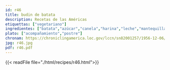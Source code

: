 ```yaml
---
id: r46
title: budin de batata
description: Recetas de las Américas
etiquettas: ["vegetariano"]
ingredientes: ["batata","azúcar","canela","harina","leche","mantequilla","huevo","sal"]
plato: ["acompañamiento","postre"]
chronam: https://chroniclingamerica.loc.gov/lccn/sn82001257/1956-12-06/ed-1/seq-5/
jpg: r46.jpg
pdf: r46.pdf
---
```


{{< readFile file="./html/recipes/r46.html">}}